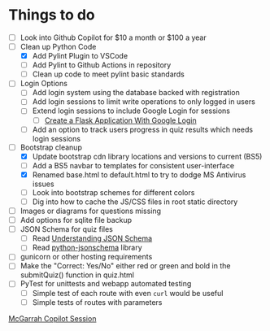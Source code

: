 
# Things to do

- [ ] Look into Github Copilot for $10 a month or $100 a year
- [ ] Clean up Python Code
  - [x] Add Pylint Plugin to VSCode
  - [ ] Add Pylint to Github Actions in repository
  - [ ] Clean up code to meet pylint basic standards
- [ ] Login Options
  - [ ] Add login system using the database backed with registration
  - [ ] Add login sessions to limit write operations to only logged in users
  - [ ] Extend login sessions to include Google Login for sessions
    - [ ] [Create a Flask Application With Google Login](https://realpython.com/flask-google-login/)
  - [ ] Add an option to track users progress in quiz results which needs login sessions
- [ ] Bootstrap cleanup
  - [x] Update bootstrap cdn library locations and versions to current (BS5)
  - [ ] Add a BS5 navbar to templates for consistent user-interface
  - [x] Renamed base.html to default.html to try to dodge MS Antivirus issues
  - [ ] Look into bootstrap schemes for different colors
  - [ ] Dig into how to cache the JS/CSS files in root static directory
- [ ] Images or diagrams for questions missing
- [ ] Add options for sqlite file backup
- [ ] JSON Schema for quiz files
  - [ ] Read [Understanding JSON Schema](https://json-schema.org/understanding-json-schema)
  - [ ] Read [python-jsonschema](https://python-jsonschema.readthedocs.io/en/latest/) library
- [ ] gunicorn or other hosting requirements
- [ ] Make the "Correct: Yes/No" either red or green and bold in the submitQuiz() function in quiz.html
- [ ] PyTest for unittests and webapp automated testing
  - [ ] Simple test of each route with even `curl` would be useful
  - [ ] Simple tests of routes with parameters

[McGarrah Copilot Session](https://copilot.microsoft.com/chats/hVD49LnGBp1iNpjCoorZg)
